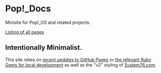 # Pop!_Docs

Minisite for Pop!_OS and related projects.

[Listing of all pages](/docs)

## Intentionally Minimalist.

This site relies on [recent updates to GitHub Pages](https://github.com/blog/2289-publishing-with-github-pages-now-as-easy-as-1-2-3)
or [the relevant Ruby Gems for local development](https://help.github.com/articles/setting-up-your-github-pages-site-locally-with-jekyll/#step-2-install-jekyll-using-bundler)
as well as the "v2" styling of [System76.com](https://system76.com).
